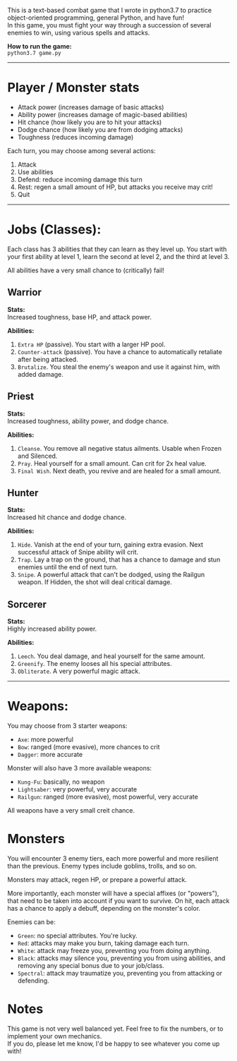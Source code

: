 This is a text-based combat game that I wrote in python3.7 to practice object-oriented programming, general Python, and have fun!  
In this game, you must fight your way through a succession of several enemies to win, using various spells and attacks.

**How to run the game:**  
`python3.7 game.py`

---
# Player / Monster stats
* Attack power (increases damage of basic attacks)
* Ability power (increases damage of magic-based abilities)
* Hit chance (how likely you are to hit your attacks)
* Dodge chance (how likely you are from dodging attacks)
* Toughness (reduces incoming damage)

Each turn, you may choose among several actions:
1. Attack
2. Use abilities
3. Defend: reduce incoming damage this turn
4. Rest: regen a small amount of HP, but attacks you receive may crit!
5. Quit

---

# Jobs (Classes):

Each class has 3 abilities that they can learn as they level up. You start with your first ability at level 1, learn the second at level 2, and the third at level 3.

All abilities have a very small chance to (critically) fail!

## Warrior  
**Stats:**  
Increased toughness, base HP, and attack power.

**Abilities:**
1. `Extra HP` (passive). You start with a larger HP pool.
2. `Counter-attack` (passive). You have a chance to automatically retaliate after being attacked.
3. `Brutalize`. You steal the enemy's weapon and use it against him, with added damage.

## Priest
**Stats:**  
Increased toughness, ability power, and dodge chance.

**Abilities:**  
1. `Cleanse`. You remove all negative status ailments. Usable when Frozen and Silenced.
2. `Pray`. Heal yourself for a small amount. Can crit for 2x heal value.
3. `Final Wish`. Next death, you revive and are healed for a small amount.

## Hunter
**Stats:**  
Increased hit chance and dodge chance.

**Abilities:**  
1. `Hide`. Vanish at the end of your turn, gaining extra evasion. Next successful attack of Snipe ability will crit.
2. `Trap`. Lay a trap on the ground, that has a chance to damage and stun enemies until the end of next turn.
3. `Snipe`. A powerful attack that can't be dodged, using the Railgun weapon. If Hidden, the shot will deal critical damage.

## Sorcerer
**Stats:**  
Highly increased ability power.

**Abilities:**  
1. `Leech`. You deal damage, and heal yourself for the same amount.
2. `Greenify`. The enemy looses all his special attributes.
3. `Obliterate`. A very powerful magic attack.

---
# Weapons:

You may choose from 3 starter weapons:
* `Axe`: more powerful
* `Bow`: ranged (more evasive), more chances to crit
* `Dagger`: more accurate

Monster will also have 3 more available weapons:
* `Kung-Fu`: basically, no weapon
* `Lightsaber`: very powerful, very accurate
* `Railgun`: ranged (more evasive), most powerful, very accurate

All weapons have a very small creit chance.

# Monsters
You will encounter 3 enemy tiers, each more powerful and more resilient than the previous. Enemy types include goblins, trolls, and so on.

Monsters may attack, regen HP, or prepare a powerful attack.

More importantly, each monster will have a special affixes (or "powers"), that need to be taken into account if you want to survive. On hit, each attack has a chance to apply a debuff, depending on the monster's color.

Enemies can be:
* `Green`: no special attributes. You're lucky.
* `Red`: attacks may make you burn, taking damage each turn.
* `White`: attack may freeze you, preventing you from doing anything.
* `Black`: attacks may silence you, preventing you from using abilities, and removing any special bonus due to your job/class.
* `Spectral`: attack may traumatize you, preventing you from attacking or defending. 

# Notes

This game is not very well balanced yet. Feel free to fix the numbers, or to implement your own mechanics.  
If you do, please let me know, I'd be happy to see whatever you come up with!